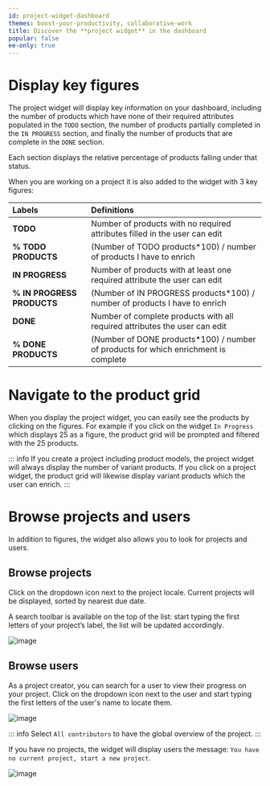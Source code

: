 ```yaml
---
id: project-widget-dashboard
themes: boost-your-productivity, collaborative-work
title: Discover the **project widget** in the dashboard
popular: false
ee-only: true
---
```


# Display key figures

The project widget will display key information on your dashboard, including the number of products which have none of their required attributes populated in the `TODO` section, the number of products partially completed in the `IN PROGRESS` section, and finally the number of products that are complete in the `DONE` section.

Each section displays the relative percentage of products falling under that status.

When you are working on a project it is also added to the widget with 3 key figures:

| Labels | Definitions |
|:-----------------------|:---------------------------------------------------------------------------|
| **TODO**                   | Number of products with no required attributes filled in the user can edit |
| **% TODO PRODUCTS**        | (Number of TODO products*100) / number of products I have to enrich         |
| **IN PROGRESS**            | Number of products with at least one required attribute the user can edit  |
| **% IN PROGRESS PRODUCTS** | (Number of IN PROGRESS products*100) / number of products I have to enrich  |
| **DONE**                   | Number of complete products with all required attributes the user can edit |
| **% DONE PRODUCTS**        | (Number of DONE products*100) / number of products for which enrichment is complete  |

# Navigate to the product grid

When you display the project widget, you can easily see the products by clicking on the figures.
For example if you click on the widget `In Progress` which displays 25 as a figure, the product grid will be prompted and filtered with the 25 products.

::: info
If you create a project including product models, the project widget will always display the number of variant products. If you click on a project widget, the product grid will likewise display variant products which the user can enrich.
:::

# Browse projects and users

In addition to figures, the widget also allows you to look for projects and users.

## Browse projects

Click on the dropdown icon next to the project locale. Current projects will be displayed, sorted by nearest due date.

A search toolbar is available on the top of the list: start typing the first letters of your project’s label, the list will be updated accordingly.

![image](../img/Dashboard_DropdownMenuProjects.png)

## Browse users

As a project creator, you can search for a user to view their progress on your project. Click on the dropdown icon next to the user and start typing the first letters of the user's name to locate them.

![image](../img/Dashboard_DropdownMenuContributors.png)

::: info
Select `All contributors` to have the global overview of the project.
:::

If you have no projects, the widget will display users the message: `You have no current project, start a new project`.

![image](../img/Dashboard_NoProject.png)
